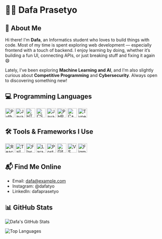 # 🧑‍💻 Dafa Prasetyo

## 🌟 About Me

Hi there! I'm **Dafa**, an Informatics student who loves to build things with code. Most of my time is spent exploring web development — especially frontend with a touch of backend. I enjoy learning by doing, whether it’s building a fun UI, connecting APIs, or just breaking stuff and fixing it again 😄

Lately, I’ve been exploring **Machine Learning and AI**, and I'm also slightly curious about **Competitive Programming** and **Cybersecurity**. Always open to discovering something new!

## 💻 Programming Languages

<p>
  <img src="https://skillicons.dev/icons?i=py" alt="Python" height="30"/>
  <img src="https://skillicons.dev/icons?i=js" alt="JavaScript" height="30"/>
  <img src="https://skillicons.dev/icons?i=html" alt="HTML" height="30"/>
  <img src="https://skillicons.dev/icons?i=css" alt="CSS" height="30"/>
  <img src="https://skillicons.dev/icons?i=java" alt="Java" height="30"/>
  <img src="https://skillicons.dev/icons?i=php" alt="PHP" height="30"/>
  <img src="https://skillicons.dev/icons?i=cpp" alt="C++" height="30"/>
  <img src="https://skillicons.dev/icons?i=ts" alt="TypeScript" height="30"/>
</p>

## 🛠️ Tools & Frameworks I Use

<p>
  <img src="https://skillicons.dev/icons?i=react" alt="React" height="30"/>
  <img src="https://skillicons.dev/icons?i=tailwind" alt="Tailwind CSS" height="30"/>
  <img src="https://skillicons.dev/icons?i=flask" alt="Flask" height="30"/>
  <img src="https://skillicons.dev/icons?i=laravel" alt="Laravel" height="30"/>
  <img src="https://skillicons.dev/icons?i=postman" alt="Postman" height="30"/>
  <img src="https://skillicons.dev/icons?i=git" alt="Git" height="30"/>
  <img src="https://skillicons.dev/icons?i=vscode" alt="VS Code" height="30"/>
  <img src="https://skillicons.dev/icons?i=figma" alt="Figma" height="30"/>
</p>

## 📬 Find Me Online

- Email: dafa@example.com  
- Instagram: @dafatyo  
- LinkedIn: dafaprasetyo  

## 📊 GitHub Stats

![Dafa's GitHub Stats](https://github-readme-stats.vercel.app/api?username=DafaTyo&show_icons=true&theme=tokyonight)

![Top Languages](https://github-readme-stats.vercel.app/api/top-langs/?username=DafaTyo&layout=compact&theme=tokyonight)
